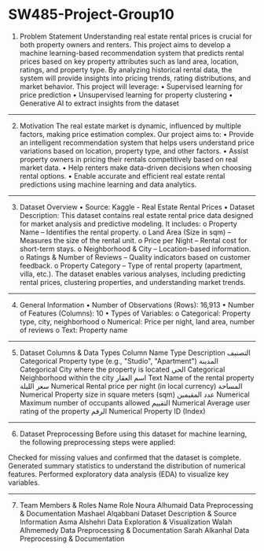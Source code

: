 # SW485-Project-Group10
1. Problem Statement
Understanding real estate rental prices is crucial for both property owners and renters. This project aims to develop a machine learning-based recommendation system that predicts rental prices based on key property attributes such as land area, location, ratings, and property type. By analyzing historical rental data, the system will provide insights into pricing trends, rating distributions, and market behavior.
This project will leverage:
•	Supervised learning for price prediction
•	Unsupervised learning for property clustering
•	Generative AI to extract insights from the dataset
________________________________________
2. Motivation
The real estate market is dynamic, influenced by multiple factors, making price estimation complex. Our project aims to:
•	Provide an intelligent recommendation system that helps users understand price variations based on location, property type, and other factors.
•	Assist property owners in pricing their rentals competitively based on real market data.
•	Help renters make data-driven decisions when choosing rental options.
•	Enable accurate and efficient real estate rental predictions using machine learning and data analytics.
________________________________________
3. Dataset Overview
•	Source: Kaggle - Real Estate Rental Prices
•	Dataset Description: This dataset contains real estate rental price data designed for market analysis and predictive modeling. It includes:
o	Property Name – Identifies the rental property.
o	Land Area (Size in sqm) – Measures the size of the rental unit.
o	Price per Night – Rental cost for short-term stays.
o	Neighborhood & City – Location-based information.
o	Ratings & Number of Reviews – Quality indicators based on customer feedback.
o	Property Category – Type of rental property (apartment, villa, etc.).
The dataset enables various analyses, including predicting rental prices, clustering properties, and understanding market trends.
________________________________________
4. General Information
•	Number of Observations (Rows): 16,913
•	Number of Features (Columns): 10
•	Types of Variables:
o	Categorical: Property type, city, neighborhood
o	Numerical: Price per night, land area, number of reviews
o	Text: Property name
________________________________________
5. Dataset Columns & Data Types
Column Name	Type	Description
التصنيف	Categorical	Property type (e.g., "Studio", "Apartment")
المدينة	Categorical	City where the property is located
الحي	Categorical	Neighborhood within the city
اسم العقار	Text	Name of the rental property
سعر الليلة	Numerical	Rental price per night (in local currency)
المساحة	Numerical	Property size in square meters (sqm)
عدد المقيمين	Numerical	Maximum number of occupants allowed
التقييم	Numerical	Average user rating of the property
الرقم	Numerical	Property ID (Index)
________________________________________
6. Dataset Preprocessing
Before using this dataset for machine learning, the following preprocessing steps were applied:

Checked for missing values and confirmed that the dataset is complete.
Generated summary statistics to understand the distribution of numerical features.
Performed exploratory data analysis (EDA) to visualize key variables.
________________________________________
7. Team Members & Roles
Name	Role
Noura Alhumaid	Data Preprocessing & Documentation
Mashael Alqabbani	Dataset Description & Source Information
Asma Alshehri	Data Exploration & Visualization
Walah Alhmemedy	Data Preprocessing & Documentation
Sarah Alkanhal	Data Preprocessing & Documentation

